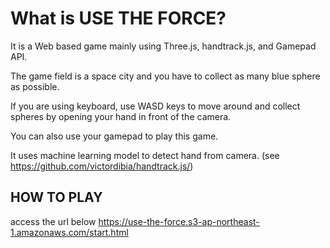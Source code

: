 # What is USE THE FORCE?

It is a Web based game mainly using Three.js, handtrack.js, and Gamepad API.

The game field is a space city and you have to collect as many blue sphere as possible.

If you are using keyboard, use WASD keys to move around and collect spheres by opening your hand in front of the camera.

You can also use your gamepad to play this game.

It uses machine learning model to detect hand from camera. (see https://github.com/victordibia/handtrack.js/)

## HOW TO PLAY
access the url below
https://use-the-force.s3-ap-northeast-1.amazonaws.com/start.html
